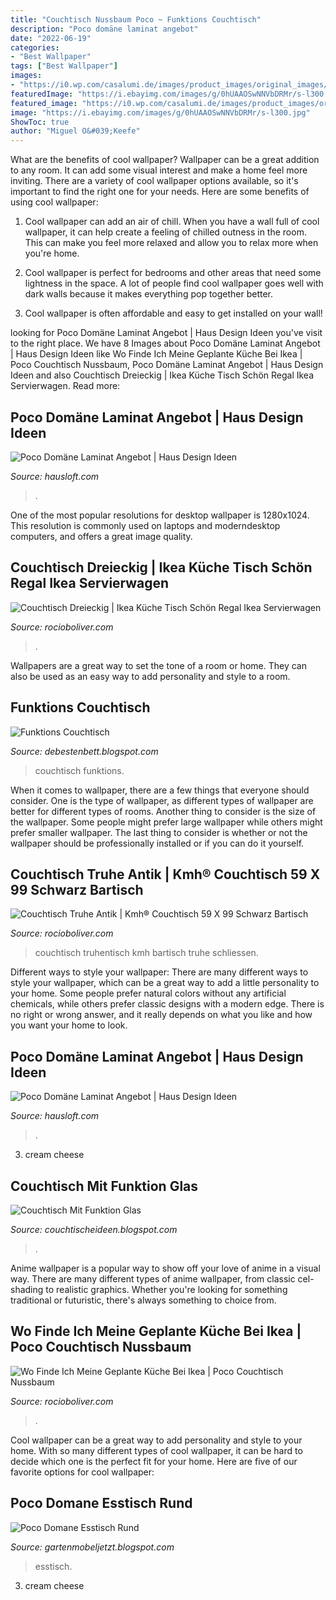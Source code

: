 ```yaml
---
title: "Couchtisch Nussbaum Poco ~ Funktions Couchtisch"
description: "Poco domäne laminat angebot"
date: "2022-06-19"
categories:
- "Best Wallpaper"
tags: ["Best Wallpaper"]
images:
- "https://i0.wp.com/casalumi.de/images/product_images/original_images/robers-theken-haengeleuchte-geschmiedet-id_943_14.jpg?strip=all?strip=all"
featuredImage: "https://i.ebayimg.com/images/g/0hUAAOSwNNVbDRMr/s-l300.jpg"
featured_image: "https://i0.wp.com/casalumi.de/images/product_images/original_images/robers-theken-haengeleuchte-geschmiedet-id_943_14.jpg?strip=all?strip=all"
image: "https://i.ebayimg.com/images/g/0hUAAOSwNNVbDRMr/s-l300.jpg"
ShowToc: true
author: "Miguel O&#039;Keefe"
---
```



What are the benefits of cool wallpaper?
Wallpaper can be a great addition to any room. It can add some visual interest and make a home feel more inviting. There are a variety of cool wallpaper options available, so it's important to find the right one for your needs. Here are some benefits of using cool wallpaper: 
1. Cool wallpaper can add an air of chill. When you have a wall full of cool wallpaper, it can help create a feeling of chilled outness in the room. This can make you feel more relaxed and allow you to relax more when you're home. 

2. Cool wallpaper is perfect for bedrooms and other areas that need some lightness in the space. A lot of people find cool wallpaper goes well with dark walls because it makes everything pop together better. 

3. Cool wallpaper is often affordable and easy to get installed on your wall!

	

		
looking for Poco Domäne Laminat Angebot | Haus Design Ideen you've visit to the right place. We have 8 Images about Poco Domäne Laminat Angebot | Haus Design Ideen like Wo Finde Ich Meine Geplante Küche Bei Ikea | Poco Couchtisch Nussbaum, Poco Domäne Laminat Angebot | Haus Design Ideen and also Couchtisch Dreieckig | Ikea Küche Tisch Schön Regal Ikea Servierwagen. Read more:
		
    
## Poco Domäne Laminat Angebot | Haus Design Ideen

<img loading=lazy src="https://hausloft.com/wp-content/uploads/2018/07/laminat-eiche-sonoma-e296b7-online-bei-poco-kaufen-von-poco-domane-laminat-angebot-bild.jpg" onerror="this.onerror=null;this.src='https://tse4.mm.bing.net/th?id=OIP.MjWKfPK7D6-Ptfal30e09AHaJS&amp;pid=15.1';" alt="Poco Domäne Laminat Angebot | Haus Design Ideen">

_Source: hausloft.com_

>. 

	

One of the most popular resolutions for desktop wallpaper is 1280x1024. This resolution is commonly used on laptops and moderndesktop computers, and offers a great image quality.

    
## Couchtisch Dreieckig | Ikea Küche Tisch Schön Regal Ikea Servierwagen

<img loading=lazy src="https://i0.wp.com/src.discounto.de/pics/Angebote/2011-10/169987/193616_Couchtisch_xxl.jpg?strip=all" onerror="this.onerror=null;this.src='https://tse3.mm.bing.net/th?id=OIP.6ozE2D0we3PsajiwI_MxGQHaD2&amp;pid=15.1';" alt="Couchtisch Dreieckig | Ikea Küche Tisch Schön Regal Ikea Servierwagen">

_Source: rocioboliver.com_

>. 

	

Wallpapers are a great way to set the tone of a room or home. They can also be used as an easy way to add personality and style to a room.

    
## Funktions Couchtisch

<img loading=lazy src="https://i.ebayimg.com/images/g/0hUAAOSwNNVbDRMr/s-l300.jpg" onerror="this.onerror=null;this.src='https://tse1.mm.bing.net/th?id=OIP.9tSOjbzhSHTVJQCaiztwiAAAAA&amp;pid=15.1';" alt="Funktions Couchtisch">

_Source: debestenbett.blogspot.com_

>couchtisch funktions. 

	

When it comes to wallpaper, there are a few things that everyone should consider. One is the type of wallpaper, as different types of wallpaper are better for different types of rooms. Another thing to consider is the size of the wallpaper. Some people might prefer large wallpaper while others might prefer smaller wallpaper. The last thing to consider is whether or not the wallpaper should be professionally installed or if you can do it yourself.

    
## Couchtisch Truhe Antik | Kmh® Couchtisch 59 X 99 Schwarz Bartisch

<img loading=lazy src="https://i0.wp.com/kmh-shop.de/media/artikelbilder/800032_4.jpg?strip=all" onerror="this.onerror=null;this.src='https://tse2.mm.bing.net/th?id=OIP.D8MLL8SVF_geqol5aQJalgHaEl&amp;pid=15.1';" alt="Couchtisch Truhe Antik | Kmh® Couchtisch 59 X 99 Schwarz Bartisch">

_Source: rocioboliver.com_

>couchtisch truhentisch kmh bartisch truhe schliessen. 

	

Different ways to style your wallpaper:
There are many different ways to style your wallpaper, which can be a great way to add a little personality to your home. Some people prefer natural colors without any artificial chemicals, while others prefer classic designs with a modern edge. There is no right or wrong answer, and it really depends on what you like and how you want your home to look.

    
## Poco Domäne Laminat Angebot | Haus Design Ideen

<img loading=lazy src="https://hausloft.com/wp-content/uploads/2018/07/laminat-nussbaum-classic-e296b7-online-bei-poco-kaufen-von-poco-domane-laminat-angebot-bild.jpg" onerror="this.onerror=null;this.src='https://tse3.mm.bing.net/th?id=OIP.hEg6Et1iMQrDJPK4QAZIagHaLv&amp;pid=15.1';" alt="Poco Domäne Laminat Angebot | Haus Design Ideen">

_Source: hausloft.com_

>. 

	

3. cream cheese 

    
## Couchtisch Mit Funktion Glas

<img loading=lazy src="https://i.otto.de/i/otto/28005612/vierhaus-couchtisch-mit-funktion-wildeiche-glas-metall-nickel.jpg?$formatz$" onerror="this.onerror=null;this.src='https://tse4.mm.bing.net/th?id=OIP.QnSKONdCCgEPXaGHmpM6tQHaFS&amp;pid=15.1';" alt="Couchtisch Mit Funktion Glas">

_Source: couchtischeideen.blogspot.com_

>. 

	

Anime wallpaper is a popular way to show off your love of anime in a visual way. There are many different types of anime wallpaper, from classic cel-shading to realistic graphics. Whether you're looking for something traditional or futuristic, there's always something to choice from.

    
## Wo Finde Ich Meine Geplante Küche Bei Ikea | Poco Couchtisch Nussbaum

<img loading=lazy src="https://i0.wp.com/casalumi.de/images/product_images/original_images/robers-theken-haengeleuchte-geschmiedet-id_943_14.jpg?strip=all?strip=all" onerror="this.onerror=null;this.src='https://tse4.mm.bing.net/th?id=OIP.9nEcs9hhAq43kIuAVVe76gHaKf&amp;pid=15.1';" alt="Wo Finde Ich Meine Geplante Küche Bei Ikea | Poco Couchtisch Nussbaum">

_Source: rocioboliver.com_

>. 

	

Cool wallpaper can be a great way to add personality and style to your home. With so many different types of cool wallpaper, it can be hard to decide which one is the perfect fit for your home. Here are five of our favorite options for cool wallpaper: 

    
## Poco Domane Esstisch Rund

<img loading=lazy src="https://i.pinimg.com/474x/ff/2c/5b/ff2c5b6f17a61cd8e217b77060f4d3ce.jpg" onerror="this.onerror=null;this.src='https://tse4.mm.bing.net/th?id=OIP.WBMDuJ_iBF2wOmGNrg5xjQAAAA&amp;pid=15.1';" alt="Poco Domane Esstisch Rund">

_Source: gartenmobeljetzt.blogspot.com_

>esstisch. 

	

3. cream cheese 

